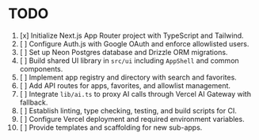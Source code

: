 # TODO
1. [x] Initialize Next.js App Router project with TypeScript and Tailwind.
2. [ ] Configure Auth.js with Google OAuth and enforce allowlisted users.
3. [ ] Set up Neon Postgres database and Drizzle ORM migrations.
4. [ ] Build shared UI library in `src/ui` including `AppShell` and common components.
5. [ ] Implement app registry and directory with search and favorites.
6. [ ] Add API routes for apps, favorites, and allowlist management.
7. [ ] Integrate `lib/ai.ts` to proxy AI calls through Vercel AI Gateway with fallback.
8. [ ] Establish linting, type checking, testing, and build scripts for CI.
9. [ ] Configure Vercel deployment and required environment variables.
10. [ ] Provide templates and scaffolding for new sub-apps.
